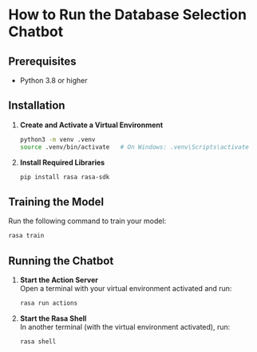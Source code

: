 # How to Run the Database Selection Chatbot

## Prerequisites
- Python 3.8 or higher

## Installation

1. **Create and Activate a Virtual Environment**
   ```bash
   python3 -m venv .venv
   source .venv/bin/activate   # On Windows: .venv\Scripts\activate
   ```

2. **Install Required Libraries**
   ```bash
   pip install rasa rasa-sdk
   ```

## Training the Model
Run the following command to train your model:
```bash
rasa train
```

## Running the Chatbot

1. **Start the Action Server**  
   Open a terminal with your virtual environment activated and run:
   ```bash
   rasa run actions
   ```

2. **Start the Rasa Shell**  
   In another terminal (with the virtual environment activated), run:
   ```bash
   rasa shell
   ```
